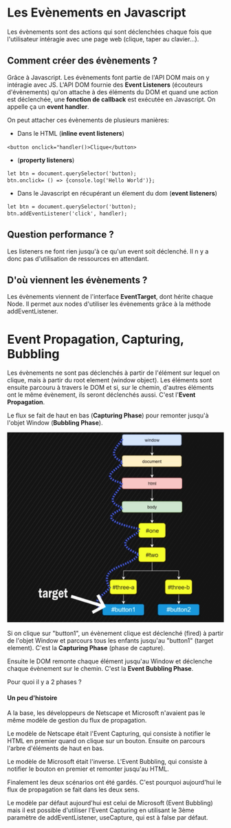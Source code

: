 # Les Evènements en Javascript

Les évènements sont des actions qui sont déclenchées chaque fois que l'utilisateur intéragie avec une page web (clique, taper au clavier...).

## Comment créer des évènements ?

Grâce à Javascript.
Les évènements font partie de l'API DOM mais on y intéragie avec JS.
L'API DOM fournie des **Event Listeners** (écouteurs d'évènements) qu'on attache à des éléments du DOM et quand une action est déclenchée, une **fonction de callback** est exécutée en Javascript. On appelle ça un **event handler**.

On peut attacher ces évènements de plusieurs manières:

- Dans le HTML (**inline event listeners**)

`<button onclick="handler()>Clique</button>`

- (**property listeners**)

```
let btn = document.querySelector('button);
btn.onclick= () => {console.log('Hello World')};

```

- Dans le Javascript en récupérant un élement du dom (**event listeners**)

```
let btn = document.querySelector('button);
btn.addEventListener('click', handler);

```

## Question performance ?

Les listeners ne font rien jusqu'à ce qu'un event soit déclenché. Il n y a donc pas d'utilisation de ressources en attendant.

## D'où viennent les évènements ?

Les évènements viennent de l'interface **EventTarget**, dont hérite chaque Node. Il permet aux nodes d'utiliser les évènements grâce à la méthode addEventListener.

# Event Propagation, Capturing, Bubbling

Les évènements ne sont pas déclenchés à partir de l'élément sur lequel on clique, mais à partir du root element (window object).
Les éléments sont ensuite parcouru à travers le DOM et si, sur le chemin, d'autres éléments ont le même évènement, ils seront déclenchés aussi.
C'est l'**Event Propagation**.

Le flux se fait de haut en bas (**Capturing Phase**) pour remonter jusqu'à l'objet Window (**Bubbling Phase**).

![alt text](./img/bubbling.png)

Si on clique sur "button1", un évènement clique est déclenché (fired) à partir de l'objet Window et parcours tous les enfants jusqu'au "button1" (target element). C'est la **Capturing Phase** (phase de capture).

Ensuite le DOM remonte chaque élément jusqu'au Window et déclenche chaque évènement sur le chemin. C'est la **Event Bubbling Phase**.

Pour quoi il y a 2 phases ?

#### Un peu d'histoire

A la base, les développeurs de Netscape et Microsoft n'avaient pas le même modèle de gestion du flux de propagation.

Le modèle de Netscape était l'Event Capturing, qui consiste à notifier le HTML en premier quand on clique sur un bouton. Ensuite on parcours l'arbre d'éléments de haut en bas.

Le modèle de Microsoft était l'inverse. L'Event Bubbling, qui consiste à notifier le bouton en premier et remonter jusqu'au HTML.

Finalement les deux scénarios ont été gardés. C'est pourquoi aujourd'hui le flux de propagation se fait dans les deux sens.

Le modèle par défaut aujourd'hui est celui de Microsoft (Event Bubbling) mais il est possible d'utiliser l'Event Capturing en utilisant le 3ème paramètre de addEventListener, useCapture, qui est à false par défaut.
